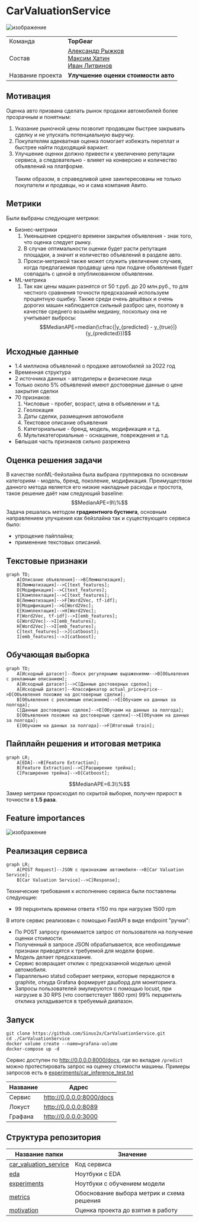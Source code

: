 # CarValuationService
![изображение](https://github.com/Litvinov-Ivan/CarValuationService/assets/84906946/25306195-d2c7-450e-a9aa-e595a46ed7cc)


|                  |                                                   |
|------------------|---------------------------------------------------|
| Команда          | **TopGear**                                       |
| Состав           | [Александр Рыжков](https://github.com/ryzhkov9601)<br>[Максим Хатин](https://github.com/Sinus2x)<br>[Иван Литвинов](https://github.com/Litvinov-Ivan) |
| Название проекта | **Улучшение оценки стоимости авто**               |

## Мотивация

Оценка авто призвана сделать рынок продажи автомобилей более прозрачным и понятным: 
1. Указание рыночной цены позволит продавцам быстрее закрывать сделку и не упускать потенциальную выручку.
2. Покупателям адекватная оценка помогает избежать переплат и быстрее найти подходящий вариант.
3. Улучшение оценки должно привести к увеличению репутации сервиса, а следовательно - влияет на конверсию и количество объявлений на платформе.<br>
<br>Таким образом, в справедливой цене заинтересованы не только покупатели и продавцы, но и сама компания Авито.

## Метрики

Были выбраны следующие метрики:
- Бизнес-метрики
  1. Уменьшение среднего времени закрытия объявления - знак того, что оценка следует рынку.
  2. В случае оптимальности оценки будет расти репутация площадки, а значит и количество объявлений в разделе авто.
  3. Прокси-метрикой также может служить увеличение случаев, когда предлагаемая продавцу цена при подаче объявления будет совпадать с ценой в опубликованном объявлении.
- ML-метрика
  1. Так как цены машин разнятся от 50 т.руб. до 20 млн.руб., то для честного сравнения точности предсказаний используем процентную ошибку. Также среди очень дешёвых и очень дорогих машин наблюдается сильный разброс цен, поэтому в качестве среднего возьмём медиану, поскольку она не учитывает выбросы:<br>
$$MedianAPE=median(\cfrac{|y_{predicted} - y_{true}|}{y_{predicted}})$$

## Исходные данные

- 1.4 миллиона объявлений о продаже автомобилей за 2022 год
- Временная структура
- 2 источника данных - автодилеры и физические лица
- Только около 5% объявлений имеют достоверные данные о цене закрытия сделки
- 70 признаков:
  1. Числовые - пробег, возраст, цена в объявлении и т.д.
  2. Геолокация
  3. Даты сделки, размещения автомобиля
  4. Текстовое описание объявления
  5. Категориальные - бренд, модель, модификация и т.д.
  6. Мультикатегориальные - оснащение, повреждения и т.д.
- Б**о**льшая часть признаков сильно разрежена

## Оценка решения задачи
В качестве nonML-бейзлайна была выбрана группировка по основным категориям - модель, бренд, поколение, модификация. Преимуществом данного метода является его низкие накладные расходы и простота, такое решение даёт нам следующий baseline:<br>
$$MedianAPE=9\\%$$
Задача решалась методом **градиентного бустинга**, основным направлением улучшения как бейзлайна так и существующего сервиса было:
- упрощение пайплайна; 
- применение текстовых описаний.

## Текстовые признаки
```mermaid
graph TD;
    A[Описание объявления]-->B[Лемматизация];
    B[Лемматизация]-->C[text_features];
    D[Модификация]-->C[text_features];
    E[Комплектация]-->C[text_features];
    B[Лемматизация]-->F[Word2Vec, tf-idf];
    D[Модификация]-->G[Word2Vec];
    E[Комплектация]-->H[Word2Vec];
    F[Word2Vec, tf-idf]-->I[emb_features];
    G[Word2Vec]-->I[emb_features];
    H[Word2Vec]-->I[emb_features];
    C[text_features]-->J[catboost];
    I[emb_features]-->J[catboost];
```

## Обучающая выборка

```mermaid
graph TD;
    A[Исходный датасет]--Поиск регулярными выражениями-->B[Объявления с рекламным описанием];
    A[Исходный датасет]-->С[Данные достоверных сделок];
    A[Исходный датасет]--Классификатор actual_price=price-->D[Объявления похожие на достоверные сделки];
    B[Объявления с рекламным описанием]-->E[Обучаем на данных за полгода];
    С[Данные достоверных сделок]-->E[Обучаем на данных за полгода];
    D[Объявления похожие на достоверные сделки]-->E[Обучаем на данных за полгода];
    E[Обучаем на данных за полгода]-->F[Итоговый train];
```

## Пайплайн решения и итоговая метрика
```mermaid
graph LR;
    A[EDA]-->B[Feature Extraction];
    B[Feature Extraction]-->C[Расширение трейна];
    C[Расширение трейна]-->D[Catboost];
```
$$MedianAPE=6.3\\%$$
Замер метрики происходил по скрытой выборке, получен прирост в точности в **1.5 раза**.
## Feature importances
![изображение](https://github.com/Litvinov-Ivan/CarValuationService/assets/84906946/439d2080-697a-4c79-a765-5f1920a89102)

## Реализация сервиса

```mermaid
graph LR;
    A[POST Request]--JSON с признаками автомобиля-->B[Car Valuation Service];
    B[Car Valuation Service]-->C[Response];
```
Технические требования к исполнению сервиса были поставлены следующие:
- 99 перцентиль времени ответа ≤150 ms при нагрузке 1500 rpm 

В итоге сервис реализован с помощью FastAPI в виде endpoint "ручки":
- По POST запросу принимается запрос от пользователя на получение оценки стоимости.
- Полученный в запросе JSON обрабатывается, все необходимые признаки приводятся к требуемой для модели форме.
- Модель делает предсказание.
- Сервис возвращает отклик с предсказанной моделью ценой автомобиля.
- Параллельно statsd собирает метрики, которые передаются в graphite, откуда Grafana формирует дашборд для мониторинга.
- Запросы пользователей эмулируются с помощью locust, при нагрузке в 30 RPS (что соответствует 1860 rpm) 99% перцентиль отклика укладывается в требуемый диапазон.

## Запуск
`git clone https://github.com/Sinus2x/CarValuationService.git` <br />
`cd ./CarValuationService` <br />
`docker volume create --name=grafana-volume` <br />
`docker-compose up -d`

Сервис доступен по http://0.0.0.0:8000/docs, где во вкладке `/predict` можно протестировать запрос на оценку стоимости машины.
Примеры запросов есть в [experiments/car_inference_test.txt](experiments/car_inference_test.txt)

| Название | Адрес                    |
|----------|--------------------------|
| Сервис   | http://0.0.0.0:8000/docs |
| Локуст   | http://0.0.0.0:8089      |
| Графана  | http://0.0.0.0:3000      |

## Структура репозитория

| Название папки                                   | Значение                                                                |
|--------------------------------------------------|-------------------------------------------------------------------------|
| [car_valuation_service](car_valuation_service/)  | Код сервиса                                                             |
| [eda](eda/)                                      | Ноутбуки с EDA                                                          |
| [experiments](experiments/)                      | Ноутбуки с обучением модели                                             |
| [metrics](metrics/)                              | Обоснование выбора метрик и схема решения                               |
| [motivation](motivation/)                        | Оценка проекта до взятия в работу                                       |
